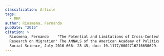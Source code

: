 ```yaml
---
classification: Article
tags:
  - MMP
author: Riosmena, Fernando
pubDate: "2016"
citation: >
  Riosmena, Fernando	"The Potential and Limitations of Cross-Context Comparative
  Research on Migration" The ANNALS of the American Academy of Political and
  Social Science, July 2016 666: 28-45, doi: 10.1177/0002716216650629.
---
```

